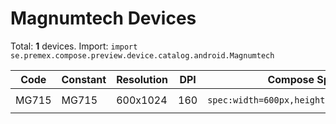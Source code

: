# Magnumtech Devices

Total: **1** devices. Import: `import se.premex.compose.preview.device.catalog.android.Magnumtech`

| Code | Constant | Resolution | DPI | Compose Spec | Preview Usage |
|------|----------|------------|-----|-------------|---------------|
| MG715 | MG715 | 600x1024 | 160 | `spec:width=600px,height=1024px,dpi=160` | `@Preview(device = Magnumtech.MG715)` |

<!-- Generated automatically. Do not edit manually. -->
